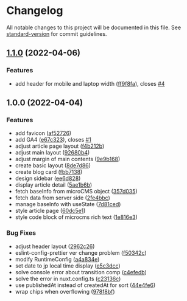 # Changelog

All notable changes to this project will be documented in this file. See [standard-version](https://github.com/conventional-changelog/standard-version) for commit guidelines.

## [1.1.0](https://github.com/kawa-work/nuxt3-microcms-blog/compare/v1.0.0...v1.1.0) (2022-04-06)


### Features

* add header for mobile and laptop width ([ff9f8fa](https://github.com/kawa-work/nuxt3-microcms-blog/commit/ff9f8faed9afa2018b74f8c38326ccceee066c4f)), closes [#4](https://github.com/kawa-work/nuxt3-microcms-blog/issues/4)

## 1.0.0 (2022-04-04)


### Features

* add favicon ([af52726](https://github.com/kawa-work/nuxt3-microcms-blog/commit/af527264c04a3c7c31a62a38e7a06a3c17c14eb6))
* add GA4 ([e67c323](https://github.com/kawa-work/nuxt3-microcms-blog/commit/e67c32380de2b57b65f72fc2319a5d97b6359389)), closes [#1](https://github.com/kawa-work/nuxt3-microcms-blog/issues/1)
* adjust article page layout ([f4b212b](https://github.com/kawa-work/nuxt3-microcms-blog/commit/f4b212b8d48e1250f9c58314f246f552c85b9054))
* adjust main layout ([92680b4](https://github.com/kawa-work/nuxt3-microcms-blog/commit/92680b4a95cb9cdd4c15c70d5ec815eff486b681))
* adjust margin of main contents ([9e9b168](https://github.com/kawa-work/nuxt3-microcms-blog/commit/9e9b1687fe692521ea834aa71286af43d2e4eff5))
* create basic layout ([8de7d86](https://github.com/kawa-work/nuxt3-microcms-blog/commit/8de7d864036d81c0b16d6ff3d67098db2f42023f))
* create blog card ([fbb7138](https://github.com/kawa-work/nuxt3-microcms-blog/commit/fbb7138bc32f0bcc28e794ad1749306dc8c691ef))
* design sidebar ([ee6d828](https://github.com/kawa-work/nuxt3-microcms-blog/commit/ee6d828563fda228e78505b1d8f533311ff43236))
* display article detail ([5ae1b6b](https://github.com/kawa-work/nuxt3-microcms-blog/commit/5ae1b6ba1c933be3aaaea6f33391ad024598d3a6))
* fetch baseInfo from microCMS object ([357d035](https://github.com/kawa-work/nuxt3-microcms-blog/commit/357d0352d348602571888f6b3fd7dfd14ebc9e4b))
* fetch data from server side ([2fe4bbc](https://github.com/kawa-work/nuxt3-microcms-blog/commit/2fe4bbcc23332fe0d5ca1fafd05f6cf14f5139a1))
* manage baseInfo with useState ([7d81ced](https://github.com/kawa-work/nuxt3-microcms-blog/commit/7d81ced2af83ddc6ad081f853cf153423cdd332c))
* style article page ([60dc5e1](https://github.com/kawa-work/nuxt3-microcms-blog/commit/60dc5e14002dddc81702008a2d67a3e101c5f9a4))
* style code block of microcms rich text ([1e816e3](https://github.com/kawa-work/nuxt3-microcms-blog/commit/1e816e373fbb3dddcd9f376ca4f6ecb1eb929f05))


### Bug Fixes

* adjust header layout ([2962c26](https://github.com/kawa-work/nuxt3-microcms-blog/commit/2962c260874738fe32be49d41bb248363732a21a))
* eslint-config-prettier ver change problem ([f50342c](https://github.com/kawa-work/nuxt3-microcms-blog/commit/f50342c0ae6c2fd2cfab9c05362b47aa2f679d1c))
* modify RuntimeConfig ([a4a834e](https://github.com/kawa-work/nuxt3-microcms-blog/commit/a4a834e842e1250f52cde26f4128515629b74a40))
* set date to jp local time display ([e5c3dcc](https://github.com/kawa-work/nuxt3-microcms-blog/commit/e5c3dcc7e7971e2b1474ff1284dd5afb3b135441))
* solve console error about transition comp ([c4efedb](https://github.com/kawa-work/nuxt3-microcms-blog/commit/c4efedb0a3b5a04f5feefbfc54f7f541dbc955c8))
* solve the error in nuxt.config.ts ([c23136c](https://github.com/kawa-work/nuxt3-microcms-blog/commit/c23136c37985510100b5231fc5db6c7d81c4a32e))
* use publishedAt instead of createdAt for sort ([44e4fe6](https://github.com/kawa-work/nuxt3-microcms-blog/commit/44e4fe63bfb39e4fa3bd904392870828a57e9d87))
* wrap chips when overflowing ([978f8bf](https://github.com/kawa-work/nuxt3-microcms-blog/commit/978f8bfa794aee3b2e294ddd18eb51270bfad6fa))
